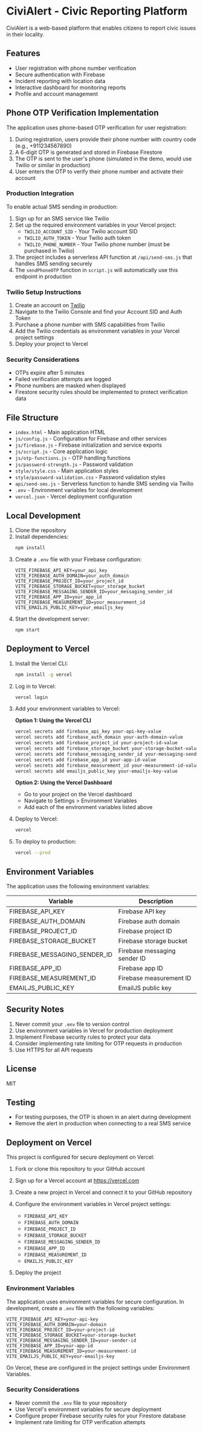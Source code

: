 # CiviAlert - Civic Reporting Platform

CiviAlert is a web-based platform that enables citizens to report civic issues in their locality.

## Features

- User registration with phone number verification
- Secure authentication with Firebase
- Incident reporting with location data
- Interactive dashboard for monitoring reports
- Profile and account management

## Phone OTP Verification Implementation

The application uses phone-based OTP verification for user registration:

1. During registration, users provide their phone number with country code (e.g., +911234567890)
2. A 6-digit OTP is generated and stored in Firebase Firestore
3. The OTP is sent to the user's phone (simulated in the demo, would use Twilio or similar in production)
4. User enters the OTP to verify their phone number and activate their account

### Production Integration

To enable actual SMS sending in production:

1. Sign up for an SMS service like Twilio
2. Set up the required environment variables in your Vercel project:
   - `TWILIO_ACCOUNT_SID` - Your Twilio account SID
   - `TWILIO_AUTH_TOKEN` - Your Twilio auth token
   - `TWILIO_PHONE_NUMBER` - Your Twilio phone number (must be purchased in Twilio)
3. The project includes a serverless API function at `/api/send-sms.js` that handles SMS sending securely
4. The `sendPhoneOTP` function in `script.js` will automatically use this endpoint in production

### Twilio Setup Instructions

1. Create an account on [Twilio](https://www.twilio.com)
2. Navigate to the Twilio Console and find your Account SID and Auth Token
3. Purchase a phone number with SMS capabilities from Twilio
4. Add the Twilio credentials as environment variables in your Vercel project settings
5. Deploy your project to Vercel

### Security Considerations

- OTPs expire after 5 minutes
- Failed verification attempts are logged
- Phone numbers are masked when displayed
- Firestore security rules should be implemented to protect verification data

## File Structure

- `index.html` - Main application HTML
- `js/config.js` - Configuration for Firebase and other services
- `js/firebase.js` - Firebase initialization and service exports
- `js/script.js` - Core application logic
- `js/otp-functions.js` - OTP handling functions
- `js/password-strength.js` - Password validation
- `style/style.css` - Main application styles
- `style/password-validation.css` - Password validation styles
- `api/send-sms.js` - Serverless function to handle SMS sending via Twilio
- `.env` - Environment variables for local development
- `vercel.json` - Vercel deployment configuration

## Local Development

1. Clone the repository
2. Install dependencies:
   ```bash
   npm install
   ```
3. Create a `.env` file with your Firebase configuration:
   ```
   VITE_FIREBASE_API_KEY=your_api_key
   VITE_FIREBASE_AUTH_DOMAIN=your_auth_domain
   VITE_FIREBASE_PROJECT_ID=your_project_id
   VITE_FIREBASE_STORAGE_BUCKET=your_storage_bucket
   VITE_FIREBASE_MESSAGING_SENDER_ID=your_messaging_sender_id
   VITE_FIREBASE_APP_ID=your_app_id
   VITE_FIREBASE_MEASUREMENT_ID=your_measurement_id
   VITE_EMAILJS_PUBLIC_KEY=your_emailjs_key
   ```
4. Start the development server:
   ```bash
   npm start
   ```

## Deployment to Vercel

1. Install the Vercel CLI:

   ```bash
   npm install -g vercel
   ```

2. Log in to Vercel:

   ```bash
   vercel login
   ```

3. Add your environment variables to Vercel:

   **Option 1: Using the Vercel CLI**

   ```bash
   vercel secrets add firebase_api_key your-api-key-value
   vercel secrets add firebase_auth_domain your-auth-domain-value
   vercel secrets add firebase_project_id your-project-id-value
   vercel secrets add firebase_storage_bucket your-storage-bucket-value
   vercel secrets add firebase_messaging_sender_id your-messaging-sender-id-value
   vercel secrets add firebase_app_id your-app-id-value
   vercel secrets add firebase_measurement_id your-measurement-id-value
   vercel secrets add emailjs_public_key your-emailjs-key-value
   ```

   **Option 2: Using the Vercel Dashboard**

   - Go to your project on the Vercel dashboard
   - Navigate to Settings > Environment Variables
   - Add each of the environment variables listed above

4. Deploy to Vercel:

   ```bash
   vercel
   ```

5. To deploy to production:
   ```bash
   vercel --prod
   ```

## Environment Variables

The application uses the following environment variables:

| Variable                     | Description                  |
| ---------------------------- | ---------------------------- |
| FIREBASE_API_KEY             | Firebase API key             |
| FIREBASE_AUTH_DOMAIN         | Firebase auth domain         |
| FIREBASE_PROJECT_ID          | Firebase project ID          |
| FIREBASE_STORAGE_BUCKET      | Firebase storage bucket      |
| FIREBASE_MESSAGING_SENDER_ID | Firebase messaging sender ID |
| FIREBASE_APP_ID              | Firebase app ID              |
| FIREBASE_MEASUREMENT_ID      | Firebase measurement ID      |
| EMAILJS_PUBLIC_KEY           | EmailJS public key           |

## Security Notes

1. Never commit your `.env` file to version control
2. Use environment variables in Vercel for production deployment
3. Implement Firebase security rules to protect your data
4. Consider implementing rate limiting for OTP requests in production
5. Use HTTPS for all API requests

## License

MIT

## Testing

- For testing purposes, the OTP is shown in an alert during development
- Remove the alert in production when connecting to a real SMS service

## Deployment on Vercel

This project is configured for secure deployment on Vercel:

1. Fork or clone this repository to your GitHub account
2. Sign up for a Vercel account at https://vercel.com
3. Create a new project in Vercel and connect it to your GitHub repository
4. Configure the environment variables in Vercel project settings:

   - `FIREBASE_API_KEY`
   - `FIREBASE_AUTH_DOMAIN`
   - `FIREBASE_PROJECT_ID`
   - `FIREBASE_STORAGE_BUCKET`
   - `FIREBASE_MESSAGING_SENDER_ID`
   - `FIREBASE_APP_ID`
   - `FIREBASE_MEASUREMENT_ID`
   - `EMAILJS_PUBLIC_KEY`

5. Deploy the project

### Environment Variables

The application uses environment variables for secure configuration. In development, create a `.env` file with the following variables:

```
VITE_FIREBASE_API_KEY=your-api-key
VITE_FIREBASE_AUTH_DOMAIN=your-domain
VITE_FIREBASE_PROJECT_ID=your-project-id
VITE_FIREBASE_STORAGE_BUCKET=your-storage-bucket
VITE_FIREBASE_MESSAGING_SENDER_ID=your-sender-id
VITE_FIREBASE_APP_ID=your-app-id
VITE_FIREBASE_MEASUREMENT_ID=your-measurement-id
VITE_EMAILJS_PUBLIC_KEY=your-emailjs-key
```

On Vercel, these are configured in the project settings under Environment Variables.

### Security Considerations

- Never commit the `.env` file to your repository
- Use Vercel's environment variables for secure deployment
- Configure proper Firebase security rules for your Firestore database
- Implement rate limiting for OTP verification attempts
